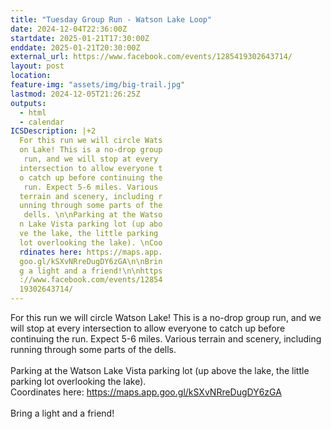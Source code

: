 ```yaml
---
title: "Tuesday Group Run - Watson Lake Loop"
date: 2024-12-04T22:36:00Z
startdate: 2025-01-21T17:30:00Z
enddate: 2025-01-21T20:30:00Z
external_url: https://www.facebook.com/events/1285419302643714/
layout: post
location: 
feature-img: "assets/img/big-trail.jpg"
lastmod: 2024-12-05T21:26:25Z
outputs:
  - html
  - calendar
ICSDescription: |+2
  For this run we will circle Wats  on Lake! This is a no-drop group   run, and we will stop at every   intersection to allow everyone t  o catch up before continuing the   run. Expect 5-6 miles. Various   terrain and scenery, including r  unning through some parts of the   dells. \n\nParking at the Watso  n Lake Vista parking lot (up abo  ve the lake, the little parking   lot overlooking the lake). \nCoo  rdinates here: https://maps.app.  goo.gl/kSXvNRreDugDY6zGA\n\nBrin  g a light and a friend!\n\nhttps  ://www.facebook.com/events/12854  19302643714/
---
```


For this run we will circle Watson Lake! This is a no-drop group run, and we will stop at every intersection to allow everyone to catch up before continuing the run. Expect 5-6 miles. Various terrain and scenery, including running through some parts of the dells. <br>
  <br>
  Parking at the Watson Lake Vista parking lot (up above the lake, the little parking lot overlooking the lake). <br>
  Coordinates here&#58; [https://maps.app.goo.gl/kSXvNRreDugDY6zGA<br>
](https://maps.app.goo.gl/kSXvNRreDugDY6zGA<br>
)  <br>
  Bring a light and a friend!<br>
  <br>
  

